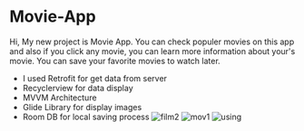 # Movie-App
Hi, My new project is Movie App. You can check populer movies on this app and also if you click any movie, you can learn more information about your's movie. You can save your favorite movies to watch later.
- I used Retrofit for get data from server
- Recyclerview for data display
- MVVM Architecture
- Glide Library for display images
- Room DB for local saving process
![film2](https://user-images.githubusercontent.com/89164849/139468064-cbcfd785-c6ad-4fa1-9bdb-936dba1fbc11.jpg)
![mov1](https://user-images.githubusercontent.com/89164849/139468075-d8b45d8d-2ac8-45b6-ad54-75c4e576df47.jpg)
![using](https://user-images.githubusercontent.com/89164849/139468091-681c6f7d-20b0-43a4-8232-6ad1717223f8.jpg)
